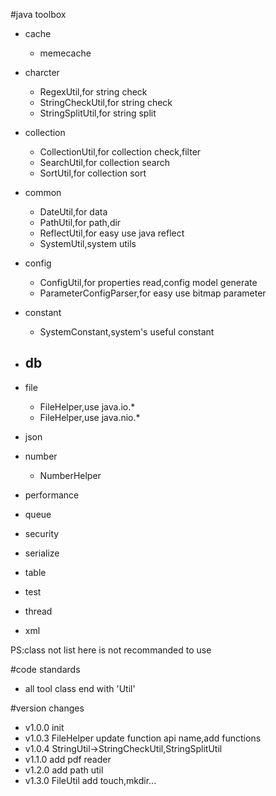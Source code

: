 #java toolbox
* cache
    - memecache
* charcter
    - RegexUtil,for string check
    - StringCheckUtil,for string check
    - StringSplitUtil,for string split
* collection
    - CollectionUtil,for collection check,filter
    - SearchUtil,for collection search
    - SortUtil,for collection sort
* common
	- DateUtil,for data
	- PathUtil,for path,dir
	- ReflectUtil,for easy use java reflect
	- SystemUtil,system utils
* config
	- ConfigUtil,for properties read,config model generate
	- ParameterConfigParser,for easy use bitmap parameter
* constant
	- SystemConstant,system's useful constant
* db
    -
* file
	- FileHelper,use java.io.*
	- FileHelper,use java.nio.*

* json

* number
	- NumberHelper

* performance
* queue
* security
* serialize
* table
* test
* thread
* xml

PS:class not list here is not recommanded to use

#code standards
* all tool class end with 'Util'

#version changes
* v1.0.0 init
* v1.0.3 FileHelper update function api name,add functions
* v1.0.4 StringUtil->StringCheckUtil,StringSplitUtil
* v1.1.0 add pdf reader
* v1.2.0 add path util
* v1.3.0 FileUtil add touch,mkdir...